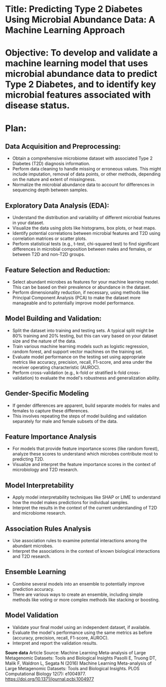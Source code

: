 # Title: Predicting Type 2 Diabetes Using Microbial Abundance Data: A Machine Learning Approach

# Objective: To develop and validate a machine learning model that uses microbial abundance data to predict Type 2 Diabetes, and to identify key microbial features associated with disease status.

# Plan:

## Data Acquisition and Preprocessing:

* Obtain a comprehensive microbiome dataset with associated Type 2 Diabetes (T2D) diagnosis information.
* Perform data cleaning to handle missing or erroneous values. This might include imputation, removal of data points, or other methods, depending on the nature and extent of missingness.
* Normalize the microbial abundance data to account for differences in sequencing depth between samples.

## Exploratory Data Analysis (EDA):

* Understand the distribution and variability of different microbial features in your dataset.
* Visualize the data using plots like histograms, box plots, or heat maps.
* Identify potential correlations between microbial features and T2D using correlation matrices or scatter plots.
* Perform statistical tests (e.g., t-test, chi-squared test) to find significant differences in microbial composition between males and females, or between T2D and non-T2D groups.

## Feature Selection and Reduction:

* Select abundant microbes as features for your machine learning model. This can be based on their prevalence or abundance in the dataset.
* Perform dimensionality reduction, if necessary, using methods like Principal Component Analysis (PCA) to make the dataset more manageable and to potentially improve model performance.

## Model Building and Validation:

* Split the dataset into training and testing sets. A typical split might be 80% training and 20% testing, but this can vary based on your dataset size and the nature of the data.
* Train various machine learning models such as logistic regression, random forest, and support vector machines on the training set.
* Evaluate model performance on the testing set using appropriate metrics like accuracy, precision, recall, F1-score, and area under the receiver operating characteristic (AUROC).
* Perform cross-validation (e.g., k-fold or stratified k-fold cross-validation) to evaluate the model's robustness and generalization ability.

## Gender-Specific Modeling

* If gender differences are apparent, build separate models for males and females to capture these differences.
* This involves repeating the steps of model building and validation separately for male and female subsets of the data.

## Feature Importance Analysis

* For models that provide feature importance scores (like random forest), analyze these scores to understand which microbes contribute most to predicting T2D.
* Visualize and interpret the feature importance scores in the context of microbiology and T2D research.

## Model Interpretability

* Apply model interpretability techniques like SHAP or LIME to understand how the model makes predictions for individual samples.
* Interpret the results in the context of the current understanding of T2D and microbiome research.

## Association Rules Analysis

* Use association rules to examine potential interactions among the abundant microbes.
* Interpret the associations in the context of known biological interactions and T2D research.

## Ensemble Learning

* Combine several models into an ensemble to potentially improve prediction accuracy.
* There are various ways to create an ensemble, including simple methods like voting or more complex methods like stacking or boosting.

## Model Validation

* Validate your final model using an independent dataset, if available.
* Evaluate the model's performance using the same metrics as before (accuracy, precision, recall, F1-score, AUROC).
* Interpret and report the validation results.

**Soure data**
Article Source: Machine Learning Meta-analysis of Large Metagenomic Datasets: Tools and Biological Insights
Pasolli E, Truong DT, Malik F, Waldron L, Segata N (2016) Machine Learning Meta-analysis of Large Metagenomic Datasets: Tools and Biological Insights. PLOS Computational Biology 12(7): e1004977. https://doi.org/10.1371/journal.pcbi.1004977
